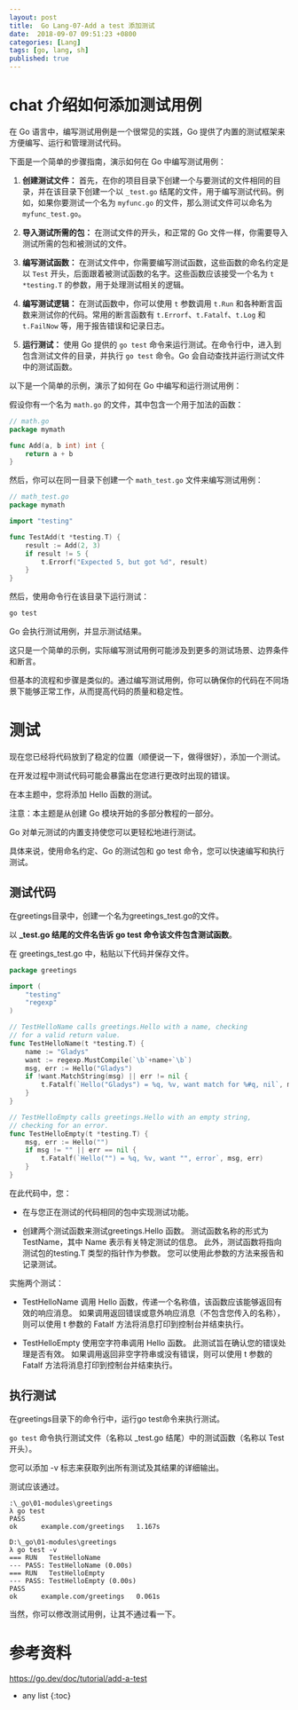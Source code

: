 ```yaml
---
layout: post
title:  Go Lang-07-Add a test 添加测试
date:  2018-09-07 09:51:23 +0800
categories: [Lang]
tags: [go, lang, sh]
published: true
---
```



# chat 介绍如何添加测试用例

在 Go 语言中，编写测试用例是一个很常见的实践，Go 提供了内置的测试框架来方便编写、运行和管理测试代码。

下面是一个简单的步骤指南，演示如何在 Go 中编写测试用例：

1. **创建测试文件：** 首先，在你的项目目录下创建一个与要测试的文件相同的目录，并在该目录下创建一个以 `_test.go` 结尾的文件，用于编写测试代码。例如，如果你要测试一个名为 `myfunc.go` 的文件，那么测试文件可以命名为 `myfunc_test.go`。

2. **导入测试所需的包：** 在测试文件的开头，和正常的 Go 文件一样，你需要导入测试所需的包和被测试的文件。

3. **编写测试函数：** 在测试文件中，你需要编写测试函数，这些函数的命名约定是以 `Test` 开头，后面跟着被测试函数的名字。这些函数应该接受一个名为 `t *testing.T` 的参数，用于处理测试相关的逻辑。

4. **编写测试逻辑：** 在测试函数中，你可以使用 `t` 参数调用 `t.Run` 和各种断言函数来测试你的代码。常用的断言函数有 `t.Errorf`、`t.Fatalf`、`t.Log` 和 `t.FailNow` 等，用于报告错误和记录日志。

5. **运行测试：** 使用 Go 提供的 `go test` 命令来运行测试。在命令行中，进入到包含测试文件的目录，并执行 `go test` 命令。Go 会自动查找并运行测试文件中的测试函数。

以下是一个简单的示例，演示了如何在 Go 中编写和运行测试用例：

假设你有一个名为 `math.go` 的文件，其中包含一个用于加法的函数：

```go
// math.go
package mymath

func Add(a, b int) int {
    return a + b
}
```

然后，你可以在同一目录下创建一个 `math_test.go` 文件来编写测试用例：

```go
// math_test.go
package mymath

import "testing"

func TestAdd(t *testing.T) {
    result := Add(2, 3)
    if result != 5 {
        t.Errorf("Expected 5, but got %d", result)
    }
}
```

然后，使用命令行在该目录下运行测试：

```sh
go test
```

Go 会执行测试用例，并显示测试结果。

这只是一个简单的示例，实际编写测试用例可能涉及到更多的测试场景、边界条件和断言。

但基本的流程和步骤是类似的。通过编写测试用例，你可以确保你的代码在不同场景下能够正常工作，从而提高代码的质量和稳定性。

# 测试 

现在您已经将代码放到了稳定的位置（顺便说一下，做得很好），添加一个测试。 

在开发过程中测试代码可能会暴露出在您进行更改时出现的错误。 

在本主题中，您将添加 Hello 函数的测试。

注意：本主题是从创建 Go 模块开始的多部分教程的一部分。

Go 对单元测试的内置支持使您可以更轻松地进行测试。 

具体来说，使用命名约定、Go 的测试包和 go test 命令，您可以快速编写和执行测试。

## 测试代码

在greetings目录中，创建一个名为greetings_test.go的文件。

以 **_test.go 结尾的文件名告诉 go test 命令该文件包含测试函数**。

在 greetings_test.go 中，粘贴以下代码并保存文件。

```go
package greetings

import (
    "testing"
    "regexp"
)

// TestHelloName calls greetings.Hello with a name, checking
// for a valid return value.
func TestHelloName(t *testing.T) {
    name := "Gladys"
    want := regexp.MustCompile(`\b`+name+`\b`)
    msg, err := Hello("Gladys")
    if !want.MatchString(msg) || err != nil {
        t.Fatalf(`Hello("Gladys") = %q, %v, want match for %#q, nil`, msg, err, want)
    }
}

// TestHelloEmpty calls greetings.Hello with an empty string,
// checking for an error.
func TestHelloEmpty(t *testing.T) {
    msg, err := Hello("")
    if msg != "" || err == nil {
        t.Fatalf(`Hello("") = %q, %v, want "", error`, msg, err)
    }
}
```

在此代码中，您：

- 在与您正在测试的代码相同的包中实现测试功能。

- 创建两个测试函数来测试greetings.Hello 函数。 测试函数名称的形式为 TestName，其中 Name 表示有关特定测试的信息。 此外，测试函数将指向测试包的testing.T 类型的指针作为参数。 您可以使用此参数的方法来报告和记录测试。

实施两个测试：

- TestHelloName 调用 Hello 函数，传递一个名称值，该函数应该能够返回有效的响应消息。 如果调用返回错误或意外响应消息（不包含您传入的名称），则可以使用 t 参数的 Fatalf 方法将消息打印到控制台并结束执行。

- TestHelloEmpty 使用空字符串调用 Hello 函数。 此测试旨在确认您的错误处理是否有效。 如果调用返回非空字符串或没有错误，则可以使用 t 参数的 Fatalf 方法将消息打印到控制台并结束执行。

## 执行测试

在greetings目录下的命令行中，运行go test命令来执行测试。

`go test` 命令执行测试文件（名称以 _test.go 结尾）中的测试函数（名称以 Test 开头）。 

您可以添加 -v 标志来获取列出所有测试及其结果的详细输出。

测试应该通过。

```
:\_go\01-modules\greetings
λ go test
PASS
ok      example.com/greetings   1.167s

D:\_go\01-modules\greetings
λ go test -v
=== RUN   TestHelloName
--- PASS: TestHelloName (0.00s)
=== RUN   TestHelloEmpty
--- PASS: TestHelloEmpty (0.00s)
PASS
ok      example.com/greetings   0.061s
```
当然，你可以修改测试用例，让其不通过看一下。

# 参考资料

https://go.dev/doc/tutorial/add-a-test

* any list
{:toc}